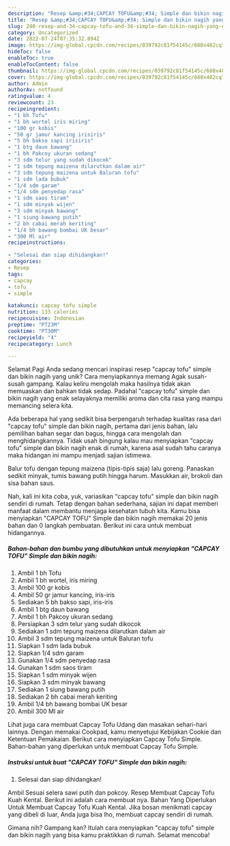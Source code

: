 ```yaml
---
description: "Resep &amp;#34;CAPCAY TOFU&amp;#34; Simple dan bikin nagih yang Enak, Sempurna"
title: "Resep &amp;#34;CAPCAY TOFU&amp;#34; Simple dan bikin nagih yang Enak, Sempurna"
slug: 240-resep-and-34-capcay-tofu-and-34-simple-dan-bikin-nagih-yang-enak-sempurna
category: Uncategorized
date: 2022-07-24T07:35:32.894Z
image: https://img-global.cpcdn.com/recipes/039792c81f54145c/680x482cq70/capcay-tofu-simple-dan-bikin-nagih-foto-resep-utama.jpg
hideToc: false
enableToc: true
enableTocContent: false
thumbnail: https://img-global.cpcdn.com/recipes/039792c81f54145c/680x482cq70/capcay-tofu-simple-dan-bikin-nagih-foto-resep-utama.jpg
cover: https://img-global.cpcdn.com/recipes/039792c81f54145c/680x482cq70/capcay-tofu-simple-dan-bikin-nagih-foto-resep-utama.jpg
author: Admin
authorAv: notfound
ratingvalue: 4
reviewcount: 23
recipeingredient:
- "1 bh Tofu"
- "1 bh wortel iris miring"
- "100 gr kobis"
- "50 gr jamur kancing irisiris"
- "5 bh bakso sapi irisiris"
- "1 btg daun bawang"
- "1 bh Pakcoy ukuran sedang"
- "3 sdm telur yang sudah dikocok"
- "1 sdm tepung maizena dilarutkan dalam air"
- "3 sdm tepung maizena untuk Baluran tofu"
- "1 sdm lada bubuk"
- "1/4 sdm garam"
- "1/4 sdm penyedap rasa"
- "1 sdm saos tiram"
- "1 sdm minyak wijen"
- "3 sdm minyak bawang"
- "1 siung bawang putih"
- "2 bh cabai merah keriting"
- "1/4 bh bawang bombai UK besar"
- "300 Ml air"
recipeinstructions:

- "Selesai dan siap dihidangkan!"
categories:
- Resep
tags:
- capcay
- tofu
- simple

katakunci: capcay tofu simple 
nutrition: 133 calories
recipecuisine: Indonesian
preptime: "PT23M"
cooktime: "PT30M"
recipeyield: "4"
recipecategory: Lunch

---
```



Selamat Pagi Anda sedang mencari inspirasi resep &#34;capcay tofu&#34; simple dan bikin nagih yang unik? Cara menyiapkannya memang Agak susah-susah gampang. Kalau keliru mengolah maka hasilnya tidak akan memuaskan dan bahkan tidak sedap. Padahal &#34;capcay tofu&#34; simple dan bikin nagih yang enak selayaknya memiliki aroma dan cita rasa yang mampu memancing selera kita.


Ada beberapa hal yang sedikit bisa berpengaruh terhadap kualitas rasa dari &#34;capcay tofu&#34; simple dan bikin nagih, pertama dari jenis bahan, lalu pemilihan bahan segar dan bagus, hingga cara mengolah dan menghidangkannya. Tidak usah bingung kalau mau menyiapkan &#34;capcay tofu&#34; simple dan bikin nagih enak di rumah, karena asal sudah tahu caranya maka hidangan ini mampu menjadi sajian istimewa.

Balur tofu dengan tepung maizena (tipis-tipis saja) lalu goreng. Panaskan sedikit minyak, tumis bawang putih hingga harum. Masukkan air, brokoli dan sisa bahan saus.


Nah, kali ini kita coba, yuk, variasikan &#34;capcay tofu&#34; simple dan bikin nagih sendiri di rumah. Tetap dengan bahan sederhana, sajian ini dapat memberi manfaat dalam membantu menjaga kesehatan tubuh kita. Kamu bisa menyiapkan &#34;CAPCAY TOFU&#34; Simple dan bikin nagih memakai 20 jenis bahan dan 0 langkah pembuatan. Berikut ini cara untuk membuat hidangannya.

<!--inarticleads1-->

##### Bahan-bahan dan bumbu yang dibutuhkan untuk menyiapkan &#34;CAPCAY TOFU&#34; Simple dan bikin nagih:

1. Ambil 1 bh Tofu
1. Ambil 1 bh wortel, iris miring
1. Ambil 100 gr kobis
1. Ambil 50 gr jamur kancing, iris-iris
1. Sediakan 5 bh bakso sapi, iris-iris
1. Ambil 1 btg daun bawang
1. Ambil 1 bh Pakcoy ukuran sedang
1. Persiapkan 3 sdm telur yang sudah dikocok
1. Sediakan 1 sdm tepung maizena dilarutkan dalam air
1. Ambil 3 sdm tepung maizena untuk Baluran tofu
1. Siapkan 1 sdm lada bubuk
1. Siapkan 1/4 sdm garam
1. Gunakan 1/4 sdm penyedap rasa
1. Gunakan 1 sdm saos tiram
1. Siapkan 1 sdm minyak wijen
1. Siapkan 3 sdm minyak bawang
1. Sediakan 1 siung bawang putih
1. Sediakan 2 bh cabai merah keriting
1. Ambil 1/4 bh bawang bombai UK besar
1. Ambil 300 Ml air


Lihat juga cara membuat Capcay Tofu Udang dan masakan sehari-hari lainnya. Dengan memakai Cookpad, kamu menyetujui Kebijakan Cookie dan Ketentuan Pemakaian. Berikut cara menyiapkan Capcay Tofu Simple. Bahan-bahan yang diperlukan untuk membuat Capcay Tofu Simple. 

<!--inarticleads2-->

##### Instruksi untuk buat &#34;CAPCAY TOFU&#34; Simple dan bikin nagih:


1. Selesai dan siap dihidangkan!

Ambil Sesuai selera sawi putih dan pokcoy. Resep Membuat Capcay Tofu Kuah Kental. Berikut ini adalah cara membuat nya. Bahan Yang Diperlukan Untuk Membuat Capcay Tofu Kuah Kental. Jika bosan menikmati capcay yang dibeli di luar, Anda juga bisa lho, membuat capcay sendiri di rumah. 

Gimana nih? Gampang kan? Itulah cara menyiapkan &#34;capcay tofu&#34; simple dan bikin nagih yang bisa kamu praktikkan di rumah. Selamat mencoba!
